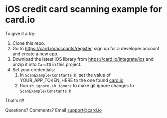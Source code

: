 iOS credit card scanning example for card.io
================================================

To give it a try:

1. Clone this repo.
2. Go to https://card.io/accounts/register, sign up for a developer account and create a new app.
3. Download the latest iOS library from https://card.io/integrate/ios and unzip it into `CardIO` in this project.
4. Set your credentials:
    1. In `ScanExample/Constants.h`, set the value of YOUR_APP_TOKEN_HERE to the one found [card.io](https://www.card.io/)
    2. Run `sh ignore.sh ignore` to make git ignore changes to `ScanExample/Constants.h`

That's it!!

Questions? Comments? Email support@card.io